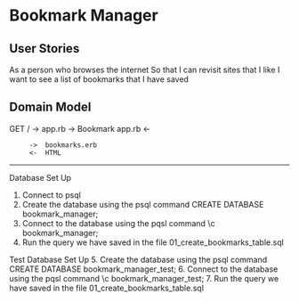 Bookmark Manager
================

User Stories
------------

As a person who browses the internet
So that I can revisit sites that I like
I want to see a list of bookmarks that I have saved


Domain Model
------------

 GET /   ->   app.rb   ->  Bookmark
              app.rb   <-

         ->  bookmarks.erb  
         <-  HTML
-------------------------
Database Set Up
1. Connect to psql
2. Create the database using the psql command CREATE DATABASE bookmark_manager;
3. Connect to the database using the pqsl command \c bookmark_manager;
4. Run the query we have saved in the file 01_create_bookmarks_table.sql

Test Database Set Up
5. Create the database using the psql command CREATE DATABASE bookmark_manager_test;
6. Connect to the database using the pqsl command \c bookmark_manager_test;
7. Run the query we have saved in the file 01_create_bookmarks_table.sql
